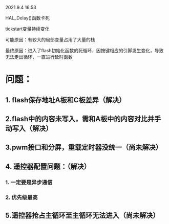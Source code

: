 2021.9.4 16:53

HAL_Delay()函数卡死

tickstart变量持续变化

可能原因：有较大的局部变量占用了大量的栈

最终原因：进入了flash初始化函数的死循环，因按键相应的引脚发生变化，导致无法走出循环，一直进行延时函数







# 问题：

## 1. flash保存地址A板和C板差异（解决）

## 2.flash中的内容未写入，需和A板中的内容对比并手动写入（解决）

## 3.pwm接口和分屏，重载定时器没统一（尚未解决）

## 4. 遥控器配置问题：（解决）

### 1. 一定要是异步通信

### 2. 优先级最高

## 5.遥控器抢占主循环至主循环无法进入（尚未解决）


